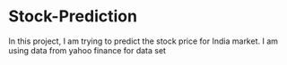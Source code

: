 # Stock-Prediction
In this project, I am trying to predict the stock price for India market. I am using data from yahoo finance for data set
